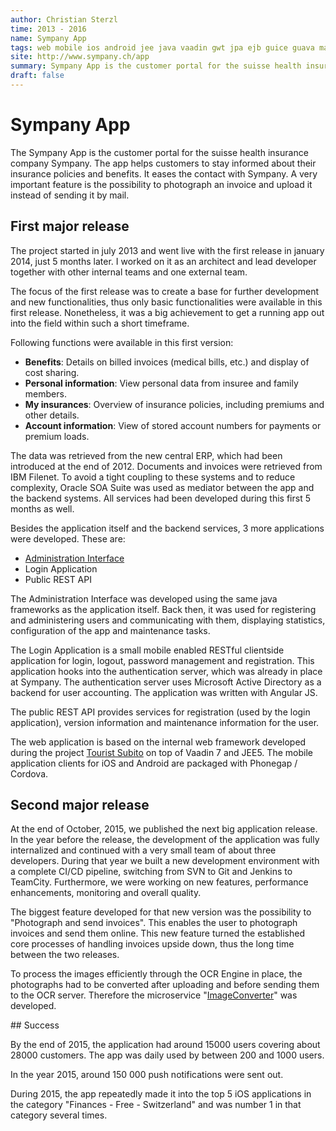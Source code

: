 ```yaml
---
author: Christian Sterzl
time: 2013 - 2016
name: Sympany App
tags: web mobile ios android jee java vaadin gwt jpa ejb guice guava maven jaxb weblogic soap angularjs
site: http://www.sympany.ch/app
summary: Sympany App is the customer portal for the suisse health insurance company Sympany. The app helps customers to stay informed about their insurance policies and benefits. It eases the contact with Sympany. A very important feature is to photograph an invoice and upload it instead of sending it by mail.
draft: false
---
```


<carousel> 
  <carousel-item ng-attr-src="/assets/projects/sympanyapp/main.jpeg"></carousel-item>
  <carousel-item ng-attr-src="/assets/projects/sympanyapp/benefits.jpeg"></carousel-item>
  <carousel-item ng-attr-src="/assets/projects/sympanyapp/insurances.jpeg"></carousel-item>
  <carousel-item ng-attr-src="/assets/projects/sympanyapp/photograph.jpeg"></carousel-item>
  <carousel-item ng-attr-src="/assets/projects/sympanyapp/account.jpeg"></carousel-item>
</carousel>


# Sympany App

The Sympany App is the customer portal for the suisse health insurance company Sympany. The app helps customers to stay informed about their insurance policies and benefits. It eases the contact with Sympany. A very important feature is the possibility to photograph an invoice and upload it instead of sending it by mail.

## First major release

The project started in july 2013 and went live with the first release in january 2014, just 5 months later. I worked on it as an architect and lead developer together with other internal teams and one external team.

The focus of the first release was to create a base for further development and new functionalities, thus only basic functionalities were available in this first release. Nonetheless, it was a big achievement to get a running app out into the field within such a short timeframe.

Following functions were available in this first version:

* **Benefits**: Details on billed invoices (medical bills, etc.) and display of cost sharing.
* **Personal information**: View personal data from insuree and family members.
* **My insurances**: Overview of insurance policies, including premiums and other details.
* **Account information**: View of stored account numbers for payments or premium loads.

The data was retrieved from the new central ERP, which had been introduced at the end of 2012. Documents and invoices were retrieved from IBM Filenet. To avoid a tight coupling to these systems and to reduce complexity, Oracle SOA Suite was used as mediator between the app and the backend systems. All services had been developed during this first 5 months as well.

Besides the application itself and the backend services, 3 more applications were developed. These are:

* [Administration Interface](/projects/sympanyapp-admin)
* Login Application
* Public REST API

The Administration Interface was developed using the same java frameworks as the application itself. Back then, it was used for registering and administering users and communicating with them, displaying statistics, configuration of the app and maintenance tasks. 

The Login Application is a small mobile enabled RESTful clientside application for login, logout, password management and registration. This application hooks into the authentication server, which was already in place at Sympany. The authentication server uses Microsoft Active Directory as a backend for user accounting. The application was written with Angular JS.

The public REST API provides services for registration (used by the login application), version information and maintenance information for the user.

The web application is based on the internal web framework developed during the project [Tourist Subito](/projects/tourist) on top of Vaadin 7 and JEE5. The mobile application clients for iOS and Android are packaged with Phonegap / Cordova.

## Second major release

At the end of October, 2015, we published the next big application release. In the year before the release, the development of the application was fully internalized and continued with a very small team of about three developers. During that year we built a new development environment with a complete CI/CD pipeline, switching from SVN to Git and Jenkins to TeamCity. Furthermore, we were working on new features, performance enhancements, monitoring and overall quality.

The biggest feature developed for that new version was the possibility to "Photograph and send invoices". This enables the user to photograph invoices and send them online. This new feature turned the established core processes of handling invoices upside down, thus the long time between the two releases.

To process the images efficiently through the OCR Engine in place, the photographs had to be converted after uploading and before sending them to the OCR server.
Therefore the microservice "[ImageConverter](/projects/imageconverter)" was developed. 

## Success

By the end of 2015, the application had around 15000 users covering about 28000 customers. The app was daily used by between 200 and 1000 users.

In the year 2015, around 150 000 push notifications were sent out.

During 2015, the app repeatedly made it into the top 5 iOS applications in the category "Finances - Free - Switzerland" and was number 1 in that category several times.

